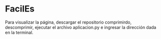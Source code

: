 # FacilEs
Para visualizar la página, descargar el repositorio comprimirdo, descomprimir, ejecutar el archivo aplicacion.py e ingresar la dirección dada en la terminal.
